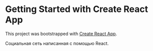 # Getting Started with Create React App

This project was bootstrapped with [Create React App](https://github.com/facebook/create-react-app).

Социальная сеть написанная с помощью React.
